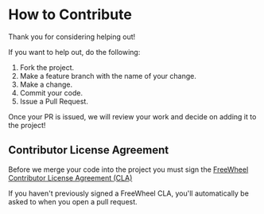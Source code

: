 # How to Contribute

Thank you for considering helping out!

If you want to help out, do the following:

1. Fork the project.
2. Make a feature branch with the name of your change.
3. Make a change.
4. Commit your code.
5. Issue a Pull Request.

Once your PR is issued, we will review your work and decide on adding it to the project!


## Contributor License Agreement

Before we merge your code into the project you must sign the [FreeWheel Contributor License Agreement (CLA)](https://gist.github.com/yushixu/3720f2bcc5787cb51a7623672b781acf)

If you haven't previously signed a FreeWheel CLA, you'll automatically be asked to when you open a pull request. 
